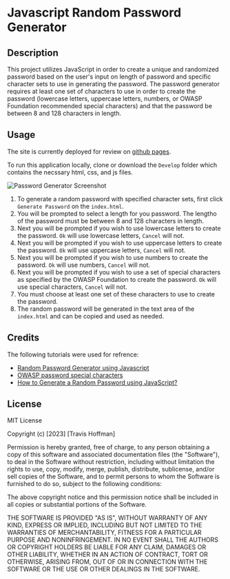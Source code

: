 # Javascript Random Password Generator 

## Description

This project utilizes JavaScript in order to create a unique and randomized password based on the user's input on length of password and specific character sets to use in generating the password. The password generator requires at least one set of characters to use in order to create the password (lowercase letters, uppercase letters, numbers, or OWASP Foundation recommended special characters) and that the password be between 8 and 128 characters in length.   

## Usage

The site is currently deployed for review on [github pages](https://vulpesviator.github.io/03-password-generator/Develop/index.html). 

To run this application locally, clone or download the `Develop` folder which contains the necssary html, css, and js files. 

![Password Generator Screenshot](https://user-images.githubusercontent.com/123843930/232893495-8b6b7904-5824-41fe-a78a-5732a3e45c5d.gif)

1. To generate a random password with specified character sets, first click `Generate Password` on the `index.html`.
2. You will be prompted to select a length for you password. The lengtho of the password must be between 8 and 128 characters in length. 
3. Next you will be prompted if you wish to use lowercase letters to create the password. `Ok` will use lowercase letters, `Cancel` will not. 
4. Next you will be prompted if you wish to use uppercase letters to create the password. `Ok` will use uppercase letters, `Cancel` will not.
5. Next you will be prompted if you wish to use numbers to create the password. `Ok` will use numbers, `Cancel` will not. 
6. Next you will be prompted if you wish to use a set of special characters as specified by the OWASP Foundation to create the password. `Ok` will use special characters, `Cancel` will not.
7. You must choose at least one set of these characters to use to create the password. 
8. The random password will be generated in the text area of the `index.html` and can be copied and used as needed. 


## Credits

The following tutorials were used for refrence:
- [Random Password Generator using Javascript](https://dev.to/code_mystery/random-password-generator-using-javascript-6a)
- [OWASP password special characters](https://github.com/OWASP/www-community/blob/master/pages/password-special-characters.md)
- [How to Generate a Random Password using JavaScript?](https://www.geeksforgeeks.org/how-to-generate-a-random-password-using-javascript/)

## License

MIT License

Copyright (c) [2023] [Travis Hoffman]

Permission is hereby granted, free of charge, to any person obtaining a copy
of this software and associated documentation files (the "Software"), to deal
in the Software without restriction, including without limitation the rights
to use, copy, modify, merge, publish, distribute, sublicense, and/or sell
copies of the Software, and to permit persons to whom the Software is
furnished to do so, subject to the following conditions:

The above copyright notice and this permission notice shall be included in all
copies or substantial portions of the Software.

THE SOFTWARE IS PROVIDED "AS IS", WITHOUT WARRANTY OF ANY KIND, EXPRESS OR
IMPLIED, INCLUDING BUT NOT LIMITED TO THE WARRANTIES OF MERCHANTABILITY,
FITNESS FOR A PARTICULAR PURPOSE AND NONINFRINGEMENT. IN NO EVENT SHALL THE
AUTHORS OR COPYRIGHT HOLDERS BE LIABLE FOR ANY CLAIM, DAMAGES OR OTHER
LIABILITY, WHETHER IN AN ACTION OF CONTRACT, TORT OR OTHERWISE, ARISING FROM,
OUT OF OR IN CONNECTION WITH THE SOFTWARE OR THE USE OR OTHER DEALINGS IN THE
SOFTWARE.
